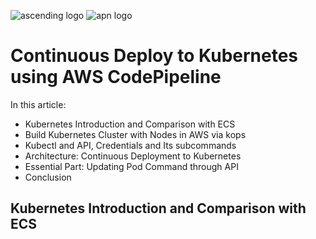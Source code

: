 ![ascending logo](https://ascendingdc.com/images/WechatIMG116.jpg) ![apn logo](https://ascendingdc.com/images/aws.png)

# Continuous Deploy to Kubernetes using AWS CodePipeline

In this article:
- Kubernetes Introduction and Comparison with ECS
- Build Kubernetes Cluster with Nodes in AWS via kops
- Kubectl and API, Credentials and Its subcommands
- Architecture: Continuous Deployment to Kubernetes
- Essential Part: Updating Pod Command through API
- Conclusion

## Kubernetes Introduction and Comparison with ECS